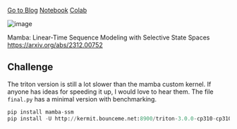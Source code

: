 [Go to Blog](https://srush.github.io/annotated-mamba/hard.html) [Notebook](https://github.com/srush/annotated-mamba/blob/main/Scan.ipynb) [Colab](https://colab.research.google.com/github/srush/annotated-mamba/blob/main/Scan.ipynb)

![image](https://github.com/srush/annotated-mamba/assets/35882/d21e62eb-cc3b-4fa2-9e7e-88bbf8d08325)



Mamba: Linear-Time Sequence Modeling with Selective State Spaces
https://arxiv.org/abs/2312.00752


## Challenge

The triton version is still a lot slower than the mamba custom kernel. If anyone has ideas for speeding it up, I would love to hear them. The file `final.py` has a minimal version with benchmarking. 

```python
pip install mamba-ssm
pip install -U http://kermit.bounceme.net:8900/triton-3.0.0-cp310-cp310-linux_x86_64.whl
```
